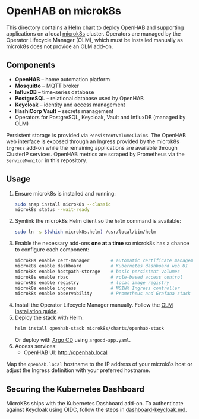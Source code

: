 # OpenHAB on microk8s

This directory contains a Helm chart to deploy OpenHAB and supporting
applications on a local [microk8s](https://microk8s.io/) cluster. Operators are
managed by the Operator Lifecycle Manager (OLM), which must be installed
manually as microk8s does not provide an OLM add-on.

## Components

- **OpenHAB** – home automation platform
- **Mosquitto** – MQTT broker
- **InfluxDB** – time-series database
- **PostgreSQL** – relational database used by OpenHAB
- **Keycloak** – identity and access management
- **HashiCorp Vault** – secrets management
- Operators for PostgreSQL, Keycloak, Vault and InfluxDB (managed by OLM)

Persistent storage is provided via `PersistentVolumeClaim`s. The OpenHAB web
interface is exposed through an Ingress provided by the microk8s `ingress`
add-on while the remaining applications are
available through ClusterIP services. OpenHAB metrics are scraped by
Prometheus via the `ServiceMonitor` in this repository.

## Usage

1. Ensure microk8s is installed and running:
   ```bash
   sudo snap install microk8s --classic
   microk8s status --wait-ready
   ```
1. Symlink the microk8s Helm client so the `helm` command is available:
   ```bash
   sudo ln -s $(which microk8s.helm) /usr/local/bin/helm
   ```
1. Enable the necessary add-ons **one at a time** so microk8s has a chance to
   configure each component:
   ```bash
   microk8s enable cert-manager        # automatic certificate management
   microk8s enable dashboard           # Kubernetes dashboard web UI
   microk8s enable hostpath-storage    # basic persistent volumes
   microk8s enable rbac                # role-based access control
   microk8s enable registry            # local image registry
   microk8s enable ingress             # NGINX Ingress controller
   microk8s enable observability       # Prometheus and Grafana stack
   ```
1. Install the Operator Lifecycle Manager manually. Follow the [OLM installation guide](https://github.com/operator-framework/operator-lifecycle-manager#installing-olm).
1. Deploy the stack with Helm:
   ```bash
   helm install openhab-stack microk8s/charts/openhab-stack
   ```
   Or deploy with [Argo CD](https://argo-cd.readthedocs.io/) using
   `argocd-app.yaml`.
1. Access services:
   - OpenHAB UI: <http://openhab.local>

Map the `openhab.local` hostname to the IP address of your microk8s host or
adjust the Ingress definition with your preferred hostname.

## Securing the Kubernetes Dashboard

MicroK8s ships with the Kubernetes Dashboard add-on. To authenticate against
Keycloak using OIDC, follow the steps in
[dashboard-keycloak.md](dashboard-keycloak.md).
